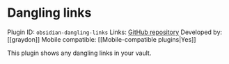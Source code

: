 # Dangling links

Plugin ID: `obsidian-dangling-links`
Links: [GitHub repository](https://github.com/graydon/obsidian-dangling-links)
Developed by: [[graydon]]
Mobile compatible: [[Mobile-compatible plugins|Yes]]

This plugin shows any dangling links in your vault.
